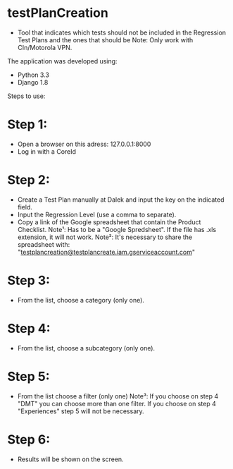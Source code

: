 # testPlanCreation
- Tool that indicates which tests should not be included in the Regression Test Plans and the ones that should be
Note: Only work with CIn/Motorola VPN.

The application was developed using:
- Python 3.3
- Django 1.8

Steps to use:
# Step 1:
  - Open a browser on this adress: 127.0.0.1:8000
  - Log in with a CoreId

# Step 2:
  - Create a Test Plan manually at Dalek and input the key on the indicated field.
  - Input the Regression Level (use a comma to separate).
  - Copy a link of the Google spreadsheet that contain the Product Checklist.
  Note¹: Has to be a "Google Spredsheet". If the file has .xls extension, it will not work.
  Note²: It's necessary to share the spreadsheet with: "testplancreation@testplancreate.iam.gserviceaccount.com"

# Step 3:
  - From the list, choose a category (only one).

# Step 4:
  - From the list, choose a subcategory (only one).

# Step 5:
- From the list choose a filter (only one)
Note³: If you choose on step 4 "DMT" you can choose more than one filter.
       If you choose on step 4 "Experiences" step 5 will not be necessary.

# Step 6:
  - Results will be shown on the screen.
  

